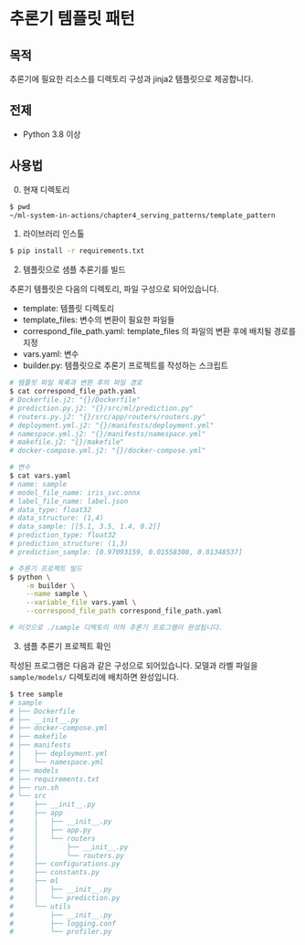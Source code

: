 # 추론기 템플릿 패턴

## 목적

추론기에 필요한 리소스를 디렉토리 구성과 jinja2 템플릿으로 제공합니다.

## 전제

- Python 3.8 이상

## 사용법

0. 현재 디렉토리

```sh
$ pwd
~/ml-system-in-actions/chapter4_serving_patterns/template_pattern
```

1. 라이브러리 인스톨

```sh
$ pip install -r requirements.txt
```

2. 템플릿으로 샘플 추론기를 빌드

추론기 템플릿은 다음의 디렉토리, 파일 구성으로 되어있습니다.

- template: 템플릿 디렉토리 
- template_files: 변수의 변환이 필요한 파일들
- correspond_file_path.yaml: template_files 의 파일의 변환 후에 배치될 경로를 지정 
- vars.yaml: 변수
- builder.py: 템플릿으로 추론기 프로젝트를 작성하는 스크립트

```sh
# 템플릿 파일 목록과 변환 후의 파일 경로
$ cat correspond_file_path.yaml
# Dockerfile.j2: "{}/Dockerfile"
# prediction.py.j2: "{}/src/ml/prediction.py"
# routers.py.j2: "{}/src/app/routers/routers.py"
# deployment.yml.j2: "{}/manifests/deployment.yml"
# namespace.yml.j2: "{}/manifests/namespace.yml"
# makefile.j2: "{}/makefile"
# docker-compose.yml.j2: "{}/docker-compose.yml"

# 변수
$ cat vars.yaml
# name: sample
# model_file_name: iris_svc.onnx
# label_file_name: label.json
# data_type: float32
# data_structure: (1,4)
# data_sample: [[5.1, 3.5, 1.4, 0.2]]
# prediction_type: float32
# prediction_structure: (1,3)
# prediction_sample: [0.97093159, 0.01558308, 0.01348537]

# 추론기 프로젝트 빌드
$ python \
    -m builder \
    --name sample \
    --variable_file vars.yaml \
    --correspond_file_path correspond_file_path.yaml

# 이것으로 ./sample 디렉토리 이하 추론기 프로그램이 완성됩니다.
```

3. 샘플 추론기 프로젝트 확인

작성된 프로그램은 다음과 같은 구성으로 되어있습니다.
모델과 라벨 파일을 `sample/models/` 디렉토리에 배치하면 완성입니다.

```sh
$ tree sample
# sample
# ├── Dockerfile
# ├── __init__.py
# ├── docker-compose.yml
# ├── makefile
# ├── manifests
# │   ├── deployment.yml
# │   └── namespace.yml
# ├── models
# ├── requirements.txt
# ├── run.sh
# └── src
#     ├── __init__.py
#     ├── app
#     │   ├── __init__.py
#     │   ├── app.py
#     │   └── routers
#     │       ├── __init__.py
#     │       └── routers.py
#     ├── configurations.py
#     ├── constants.py
#     ├── ml
#     │   ├── __init__.py
#     │   └── prediction.py
#     └── utils
#         ├── __init__.py
#         ├── logging.conf
#         └── profiler.py
```
